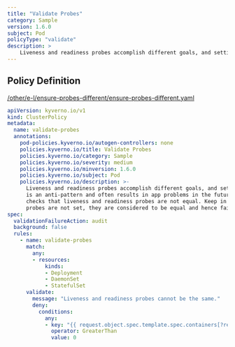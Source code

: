 ```yaml
---
title: "Validate Probes"
category: Sample
version: 1.6.0
subject: Pod
policyType: "validate"
description: >
    Liveness and readiness probes accomplish different goals, and setting both to the same is an anti-pattern and often results in app problems in the future. This policy checks that liveness and readiness probes are not equal. Keep in mind that if both the  probes are not set, they are considered to be equal and hence fails the check.
---
```


## Policy Definition
<a href="https://github.com/kyverno/policies/raw/main//other/e-l/ensure-probes-different/ensure-probes-different.yaml" target="-blank">/other/e-l/ensure-probes-different/ensure-probes-different.yaml</a>

```yaml
apiVersion: kyverno.io/v1
kind: ClusterPolicy
metadata:
  name: validate-probes
  annotations:
    pod-policies.kyverno.io/autogen-controllers: none
    policies.kyverno.io/title: Validate Probes
    policies.kyverno.io/category: Sample
    policies.kyverno.io/severity: medium
    policies.kyverno.io/minversion: 1.6.0
    policies.kyverno.io/subject: Pod
    policies.kyverno.io/description: >-
      Liveness and readiness probes accomplish different goals, and setting both to the same
      is an anti-pattern and often results in app problems in the future. This policy
      checks that liveness and readiness probes are not equal. Keep in mind that if both the 
      probes are not set, they are considered to be equal and hence fails the check.
spec:
  validationFailureAction: audit
  background: false
  rules:
    - name: validate-probes
      match:
        any:
        - resources:
            kinds:
            - Deployment
            - DaemonSet
            - StatefulSet
      validate:
        message: "Liveness and readiness probes cannot be the same."
        deny:
          conditions:
            any:
            - key: "{{ request.object.spec.template.spec.containers[?readinessProbe==livenessProbe] | length(@) }}"
              operator: GreaterThan
              value: 0
```
